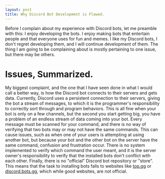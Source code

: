 ```yaml
---
layout: post
title: Why Discord Bot Development is Flawed.
---
```


Before I complain about my experience with Discord bots, let me preamble with this: I enjoy developing the bots. I enjoy making bots that entertain people and that everyone uses for fun and memes. I like my Discord bots, I don't regret developing them, and I will continue development of them. The thing I am going to be complaining about is mostly pertaining to one issue, but there may be others.

# Issues, Summarized.

My biggest complaint, and the one that I have seen done in what I would call a better way, is how the Discord bot connects to their servers and gets data. Currently, Discord uses a persistent connection to their servers, giving the bot a stream of messages, to which it is the programmer's responsibility to correctly sort through and program behaviors. This is all fine when your bot is only on a few channels, but the second you start getting big, you have a problem of an endless stream of data coming into your bot. Every message must be scanned for your command, and there is no way of verifying that two bots may or may not have the same commands. This can cause issues, such as when one of your users is attempting at using another bot, but because your bot and the other bot on the server have the same command, confusion and frustration occur. There is no system implemented to verify which command the user meant, and it is the server owner's responsibility to verify that the installed bots don't conflict with each other. Finally, there is no "official" Discord bot repository or "store". This means that the task to installing bots falls to websites like [top.gg](https://top.gg/) or [discord.bots.gg](https://discord.bots.gg/), which while good websites, are not official.